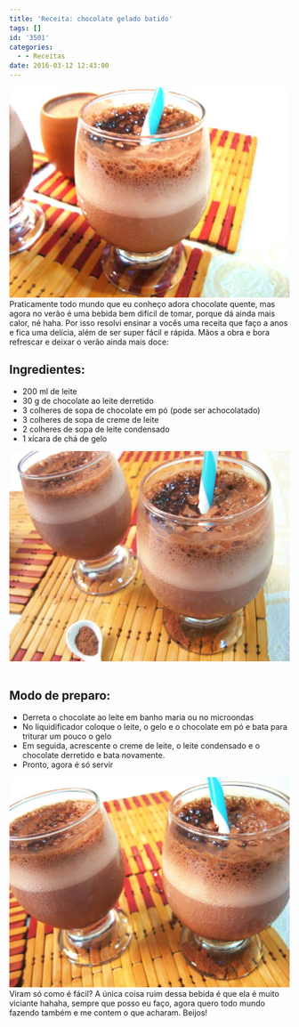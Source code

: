 ```yaml
---
title: 'Receita: chocolate gelado batido'
tags: []
id: '3501'
categories:
  - - Receitas
date: 2016-03-12 12:43:00
---
```


[![como fazer chocolate quente gelado ](/images/2016/03/receita-de-chocolate-gelado-batido-1024x768.jpg)](/images/2016/03/receita-de-chocolate-gelado-batido.jpg) Praticamente todo mundo que eu conheço adora chocolate quente, mas agora no verão é uma bebida bem difícil de tomar, porque dá ainda mais calor, né haha. Por isso resolvi ensinar a vocês uma receita que faço a anos e fica uma delícia, além de ser super fácil e rápida. Mãos a obra e bora refrescar e deixar o verão ainda mais doce:

## Ingredientes:

*   200 ml de leite
*   30 g de chocolate ao leite derretido
*   3 colheres de sopa de chocolate em pó (pode ser achocolatado)
*   3 colheres de sopa de creme de leite
*   2 colheres de sopa de leite condensado
*   1 xícara de chá de gelo

[![receita de chocolate quente para o verão ](/images/2016/03/chocolate-quente-gelado-batido-1024x768.jpg)](/images/2016/03/chocolate-quente-gelado-batido.jpg)  

## Modo de preparo:

*   Derreta o chocolate ao leite em banho maria ou no microondas
*   No liquidificador coloque o leite, o gelo e o chocolate em pó e bata para triturar um pouco o gelo
*   Em seguida, acrescente o creme de leite, o leite condensado e o chocolate derretido e bata novamente.
*   Pronto, agora é só servir

[![como fazer chocolate quente gelado ](/images/2016/03/chocolate-gelado-batido-1024x768.jpg)](/images/2016/03/chocolate-gelado-batido.jpg) Viram só como é fácil? A única coisa ruim dessa bebida é que ela é muito viciante hahaha, sempre que posso eu faço, agora quero todo mundo fazendo também e me contem o que acharam. Beijos!
